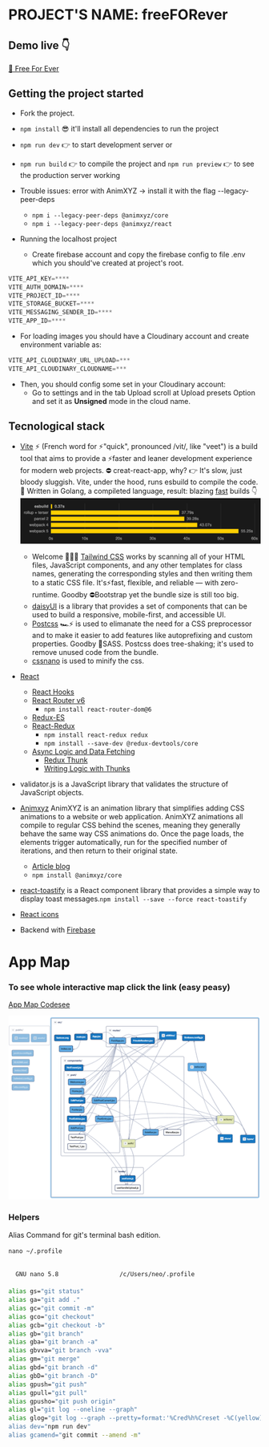 # PROJECT'S NAME: freeFORever

## Demo live 👇
[🤪 Free For Ever](https://freeforever2022.netlify.app)

## Getting the project started

- Fork the project.
- `npm install` 😎 it'll install all dependencies to run the project
- `npm run dev` 👉 to start development server or
- `npm run build` 👉 to compile the project and `npm run preview` 👉 to see the production server working
- Trouble issues: error with AnimXYZ -> install it with the flag --legacy-peer-deps
  - `npm i --legacy-peer-deps @animxyz/core `
  - `npm i --legacy-peer-deps @animxyz/react`

- Running the localhost project 
  - Create firebase account and copy the firebase config to file .env which you should've created at project's root.
  
 ```javascript
VITE_API_KEY=****
VITE_AUTH_DOMAIN=****
VITE_PROJECT_ID=****
VITE_STORAGE_BUCKET=****
VITE_MESSAGING_SENDER_ID=****
VITE_APP_ID=****
```
  - For loading images you should have a Cloudinary account and create environment variable as:
  ```javascript
  VITE_API_CLOUDINARY_URL_UPLOAD=***
  VITE_API_CLOUDINARY_CLOUDNAME=***  
  ```
  - Then, you should config some set in your Cloudinary account:
    - Go to settings and in the tab Upload scroll at Upload presets Option and set it as **Unsigned** mode in the cloud name.

## Tecnological stack

- [Vite](https://vitejs.dev/) ⚡ (French word for ⚡"quick", pronounced /vit/, like "veet") is a build tool that aims to provide a ⚡faster and leaner development experience for modern web projects. ⛔ creat-react-app, why? 👉 It's slow, just bloody sluggish. Vite, under the hood, runs esbuild to compile the code. 💪 Written in Golang, a compileted language, result: blazing [fast](https://ageek.dev/esbuild) builds 👇 ![](./public/readme/benchmark.png)
  - Welcome 🎉💗💓 [Tailwind CSS](https://tailwindcss.com/) works by scanning all of your HTML files, JavaScript components, and any other templates for class names, generating the corresponding styles and then writing them to a static CSS file. It's⚡fast, flexible, and reliable — with zero-runtime. Goodby ⛔Bootstrap yet the bundle size is still too big.
  - [daisyUI](https://daisyui.com/) is a library that provides a set of components that can be used to build a responsive, mobile-first, and accessible UI.
  - [Postcss](https://postcss.org/) 🏎⚡ is used to elimanate the need for a CSS preprocessor and to make it easier to add features like autoprefixing and custom properties. Goodby 🚫SASS. Postcss does tree-shaking; it's used to remove unused code from the bundle.
  - [cssnano](https://cssnano.co/) is used to minify the css.
- [React](https://reactjs.org/)

  - [React Hooks](https://reactjs.org/docs/hooks-intro.html)
  - [React Router v6](https://reactrouter.com/docs/en/v6/getting-started/overview)
    - `npm install react-router-dom@6`
  - [Redux-ES](https://es.redux.js.org/)
  - [React-Redux](https://react-redux.js.org/)
    - `npm install react-redux redux`
    - `npm install --save-dev @redux-devtools/core`
  - [Async Logic and Data Fetching](https://redux.js.org/docs/advanced/AsyncActions.html)
    - [Redux Thunk](https://www.npmjs.com/package/redux-thunk)
    - [Writing Logic with Thunks](https://redux.js.org/usage/writing-logic-thunks)

- validator.js is a JavaScript library that validates the structure of JavaScript objects.

- [Animxyz](https://animxyz.com/) AnimXYZ is an animation library that simplifies adding CSS animations to a website or web application. AnimXYZ animations all compile to regular CSS behind the scenes, meaning they generally behave the same way CSS animations do. Once the page loads, the elements trigger automatically, run for the specified number of iterations, and then return to their original state.
  - [Article blog](https://blog.logrocket.com/animate-react-app-animxyz/)
  - `npm install @animxyz/core`
- [react-toastify](https://www.npmjs.com/package/react-toastify) is a React component library that provides a simple way to display toast messages.`npm install --save --force react-toastify`

- [React icons](https://react-icons.github.io/react-icons)


- Backend with [Firebase](https://console.firebase.google.com/)


# App Map
### To see whole interactive map click the link (easy peasy)
[App Map Codesee](https://app.codesee.io/maps/public/2c11a4a0-061f-11ed-8830-5f479ea9b463)

![map](./public/readme/app_map_code.png)

### Helpers 
Alias Command for git's terminal bash edition.

` nano ~/.profile `

```bash

  GNU nano 5.8                 /c/Users/neo/.profile

alias gs="git status"
alias ga="git add ."
alias gc="git commit -m"
alias gco="git checkout"
alias gcb="git checkout -b"
alias gb="git branch"
alias gba="git branch -a"
alias gbvva="git branch -vva"
alias gm="git merge"
alias gbd="git branch -d"
alias gbD="git branch -D"
alias gpush="git push"
alias gpull="git pull"
alias gpusho="git push origin"
alias gl="git log --oneline --graph"
alias glog="git log --graph --pretty=format:'%Cred%h%Creset -%C(yellow)%d%Crese>
alias dev="npm run dev"
alias gcamend="git commit --amend -m"

```
